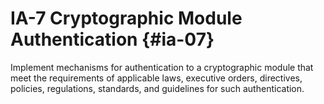 # IA-7 Cryptographic Module Authentication {#ia-07}

Implement mechanisms for authentication to a cryptographic module that meet the requirements of applicable laws, executive orders, directives, policies, regulations, standards, and guidelines for such authentication.

